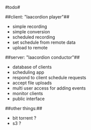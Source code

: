 #todo#

##client: "laacordion player"##
* simple recording
* simple conversion
* scheduled recording
* set schedule from remote data
* upload to remote


##server: "laacordion conductor"##
* database of clients
* scheduling app
* respond to client schedule requests
* accept file uploads
* multi user access for adding events
* monitor clients
* public interface


##other things:##
* bit torrent ?
* s3 ?
